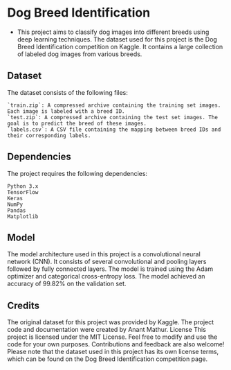 # Dog Breed Identification

* This project aims to classify dog images into different breeds using deep learning techniques. The dataset used for this project is the Dog Breed Identification competition on Kaggle. It contains a large collection of labeled dog images from various breeds.
## Dataset

The dataset consists of the following files:

    `train.zip`: A compressed archive containing the training set images. Each image is labeled with a breed ID.
    `test.zip`: A compressed archive containing the test set images. The goal is to predict the breed of these images.
    `labels.csv`: A CSV file containing the mapping between breed IDs and their corresponding labels.

## Dependencies

The project requires the following dependencies:

    Python 3.x
    TensorFlow
    Keras
    NumPy
    Pandas
    Matplotlib

## Model

The model architecture used in this project is a convolutional neural network (CNN). It consists of several convolutional and pooling layers followed by fully connected layers. The model is trained using the Adam optimizer and categorical cross-entropy loss.
The model achieved an accuracy of 99.82% on the validation set.

## Credits

The original dataset for this project was provided by Kaggle. The project code and documentation were created by Anant Mathur.
License
This project is licensed under the MIT License.
Feel free to modify and use the code for your own purposes. Contributions and feedback are also welcome!
Please note that the dataset used in this project has its own license terms, which can be found on the Dog Breed Identification competition page.
    

    
